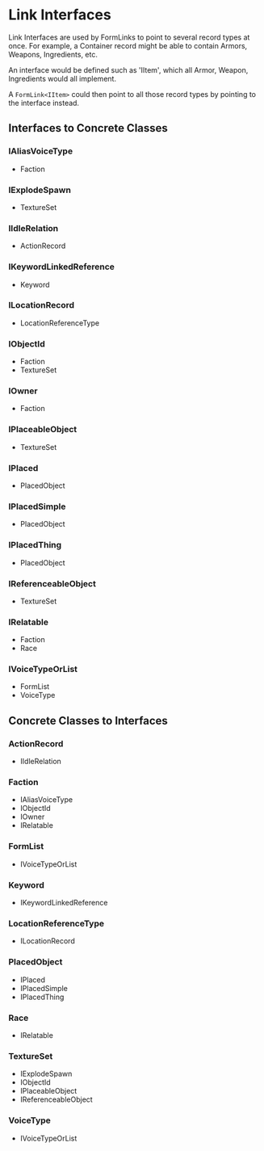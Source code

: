 # Link Interfaces
Link Interfaces are used by FormLinks to point to several record types at once.  For example, a Container record might be able to contain Armors, Weapons, Ingredients, etc.

An interface would be defined such as 'IItem', which all Armor, Weapon, Ingredients would all implement.

A `FormLink<IItem>` could then point to all those record types by pointing to the interface instead.
## Interfaces to Concrete Classes
### IAliasVoiceType
- Faction
### IExplodeSpawn
- TextureSet
### IIdleRelation
- ActionRecord
### IKeywordLinkedReference
- Keyword
### ILocationRecord
- LocationReferenceType
### IObjectId
- Faction
- TextureSet
### IOwner
- Faction
### IPlaceableObject
- TextureSet
### IPlaced
- PlacedObject
### IPlacedSimple
- PlacedObject
### IPlacedThing
- PlacedObject
### IReferenceableObject
- TextureSet
### IRelatable
- Faction
- Race
### IVoiceTypeOrList
- FormList
- VoiceType
## Concrete Classes to Interfaces
### ActionRecord
- IIdleRelation
### Faction
- IAliasVoiceType
- IObjectId
- IOwner
- IRelatable
### FormList
- IVoiceTypeOrList
### Keyword
- IKeywordLinkedReference
### LocationReferenceType
- ILocationRecord
### PlacedObject
- IPlaced
- IPlacedSimple
- IPlacedThing
### Race
- IRelatable
### TextureSet
- IExplodeSpawn
- IObjectId
- IPlaceableObject
- IReferenceableObject
### VoiceType
- IVoiceTypeOrList
